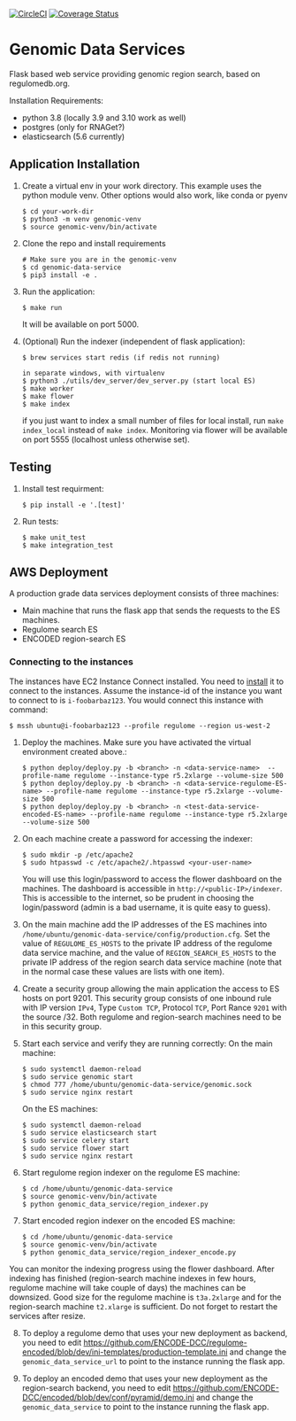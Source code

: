 [![CircleCI](https://circleci.com/gh/ENCODE-DCC/genomic-data-service/tree/dev.svg?style=svg)](https://circleci.com/gh/ENCODE-DCC/genomic-data-service/tree/dev)
[![Coverage Status](https://coveralls.io/repos/github/ENCODE-DCC/genomic-data-service/badge.svg?branch=dev&kill_cache=1)](https://coveralls.io/github/ENCODE-DCC/genomic-data-service?branch=dev)
# Genomic Data Services

Flask based web service providing genomic region search, based on regulomedb.org.

Installation Requirements:

* python 3.8 (locally 3.9 and 3.10 work as well)
* postgres (only for RNAGet?)
* elasticsearch (5.6 currently)


## Application Installation

1. Create a virtual env in your work directory.
    This example uses the python module venv. Other options would also work, like conda or pyenv
    ```
    $ cd your-work-dir
    $ python3 -m venv genomic-venv
    $ source genomic-venv/bin/activate
    ```

2. Clone the repo and install requirements
    ```
    # Make sure you are in the genomic-venv
    $ cd genomic-data-service
    $ pip3 install -e .
    ```

3. Run the application:
    ```
    $ make run
    ```
    It will be available on port 5000.

4. (Optional) Run the indexer (independent of flask application):
    ```
    $ brew services start redis (if redis not running)

    in separate windows, with virtualenv
    $ python3 ./utils/dev_server/dev_server.py (start local ES)
    $ make worker
    $ make flower
    $ make index
    ```

    if you just want to index a small number of files for local install, run `make index_local` instead of `make index`.
    Monitoring via flower will be available on port 5555 (localhost unless otherwise set).

## Testing

1. Install test requirment:
    ```
    $ pip install -e '.[test]'
    ```

2. Run tests:
    ```
    $ make unit_test
    $ make integration_test
    ```

## AWS Deployment

A production grade data services deployment consists of three machines:
* Main machine that runs the flask app that sends the requests to the ES machines.
* Regulome search ES
* ENCODED region-search ES

### Connecting to the instances

The instances have EC2 Instance Connect installed. You need to [install](https://docs.aws.amazon.com/AWSEC2/latest/UserGuide/ec2-instance-connect-set-up.html) it to connect to the instances. Assume the instance-id of the instance you want to connect to is `i-foobarbaz123`. You would connect this instance with command:
```
$ mssh ubuntu@i-foobarbaz123 --profile regulome --region us-west-2
```

1. Deploy the machines. Make sure you have activated the virtual environment created above.:
    ```
    $ python deploy/deploy.py -b <branch> -n <data-service-name>  --profile-name regulome --instance-type r5.2xlarge --volume-size 500
    $ python deploy/deploy.py -b <branch> -n <data-service-regulome-ES-name> --profile-name regulome --instance-type r5.2xlarge --volume-size 500
    $ python deploy/deploy.py -b <branch> -n <test-data-service-encoded-ES-name> --profile-name regulome --instance-type r5.2xlarge --volume-size 500
    ```

2. On each machine create a password for accessing the indexer:
    ```
    $ sudo mkdir -p /etc/apache2
    $ sudo htpasswd -c /etc/apache2/.htpasswd <your-user-name>
    ```

   You will use this login/password to access the flower dashboard on the machines. The dashboard is accessible in `http://<public-IP>/indexer`. This is accessible to the internet, so be prudent in choosing the login/password (admin is a bad username, it is quite easy to guess).

3. On the main machine add the IP addresses of the ES machines into `/home/ubuntu/genomic-data-service/config/production.cfg`. Set the value of `REGULOME_ES_HOSTS` to the private IP address of the regulome data service machine, and the value of `REGION_SEARCH_ES_HOSTS` to the private IP address of the region search data service machine (note that in the normal case these values are lists with one item).

4. Create a security group allowing the main application the access to ES hosts on port 9201. This security group consists of one inbound rule with IP version `IPv4`, Type `Custom TCP`, Protocol `TCP`, Port Rance `9201` with the source <private IP of the main machine>/32. Both regulome and region-search machines need to be in this security group.

5. Start each service and verify they are running correctly:
    On the main machine:
    ```
    $ sudo systemctl daemon-reload
    $ sudo service genomic start
    $ chmod 777 /home/ubuntu/genomic-data-service/genomic.sock
    $ sudo service nginx restart
    ```

    On the ES machines:
    ```
    $ sudo systemctl daemon-reload
    $ sudo service elasticsearch start
    $ sudo service celery start
    $ sudo service flower start
    $ sudo service nginx restart
    ```

6. Start regulome region indexer on the regulome ES machine:
    ```
    $ cd /home/ubuntu/genomic-data-service
    $ source genomic-venv/bin/activate
    $ python genomic_data_service/region_indexer.py
    ```

7. Start encoded region indexer on the encoded ES machine:
    ```
    $ cd /home/ubuntu/genomic-data-service
    $ source genomic-venv/bin/activate
    $ python genomic_data_service/region_indexer_encode.py
    ```

You can monitor the indexing progress using the flower dashboard. After indexing has finished (region-search machine indexes in few hours, regulome machine will take couple of days) the machines can be downsized. Good size for the regulome machine is `t3a.2xlarge` and for the region-search machine `t2.xlarge` is sufficient. Do not forget to restart the services after resize.

8. To deploy a regulome demo that uses your new deployment as backend, you need to edit https://github.com/ENCODE-DCC/regulome-encoded/blob/dev/ini-templates/production-template.ini and change the `genomic_data_service_url` to point to the instance running the flask app.

9. To deploy an encoded demo that uses your new deployment as the region-search backend, you need to edit https://github.com/ENCODE-DCC/encoded/blob/dev/conf/pyramid/demo.ini and change the `genomic_data_service` to point to the instance running the flask app.
